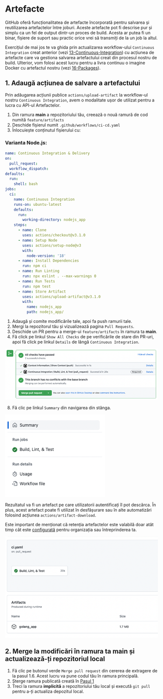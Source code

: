 # Artefacte

GitHub oferă funcționalitatea de artefacte încorporată pentru salvarea și reutilizarea artefactelor între joburi. Aceste artefacte pot fi descrise pur și simplu ca un fel de output dintr-un proces de build. Acesta ar putea fi un binar, fișiere de suport sau practic orice vrei să transmiți de la un job la altul.

Exercițiul de mai jos te va ghida prin actualizarea workflow-ului `Continuous Integration` creat anterior (vezi [13-Continuous-Integration](./13-Continuous-Integration.md)) cu acțiunea de artefacte care va gestiona salvarea artefactului creat din procesul nostru de build. Ulterior, vom folosi acest lucru pentru a livra continuu o imagine Docker cu artefactul nostru (vezi [16-Packages](./16-Packages.md)).

## 1. Adaugă acțiunea de salvare a artefactului
Prin adăugarea acțiunii publice `actions/upload-artifact` la workflow-ul nostru `Continuous Integration`, avem o modalitate ușor de utilizat pentru a lucra cu API-ul Artefactelor.

1. Din ramura **main** a repozitoriului tău, creează o nouă ramură de cod numită `feature/artifacts`
2. Deschide fișierul numit `.github/workflows/ci-cd.yaml`
3. Înlocuiește conținutul fișierului cu:

### Varianta Node.js:

```yaml
name: Continuous Integration & Delivery
on:
  pull_request:
  workflow_dispatch:
defaults:
  run:
    shell: bash
jobs:
  ci:
    name: Continuous Integration
    runs-on: ubuntu-latest
    defaults:
      run:
        working-directory: nodejs_app
    steps:
      - name: Clone
        uses: actions/checkout@v3.1.0
      - name: Setup Node
        uses: actions/setup-node@v3
        with:
          node-version: '18'
      - name: Install Dependencies
        run: npm ci
      - name: Run Linting
        run: npx eslint . --max-warnings 0
      - name: Run Tests
        run: npm test
      - name: Store Artifact
        uses: actions/upload-artifact@v3.1.0
        with:
          name: nodejs_app
          path: nodejs_app/
```

1. Adaugă și comite modificările tale, apoi fa push ramurii tale.
2. Mergi la repozitorul tău și vizualizează pagina `Pull Requests`.
3. Deschide un PR pentru a merge-ui `feature/artifacts` în ramura ta **main**.
4. Fă click pe linkul `Show All Checks` de pe verificările de stare din PR-uri, apoi fă click pe linkul `Details` de lângă `Continuous Integration`.

![status checks successful](./images/14-status-checks.png)

8. Fă clic pe linkul `Summary` din navigarea din stânga.

![link to summary](./images/14-summary-link.png)

Rezultatul va fi un artefact pe care utilizatorii autentificați îl pot descărca. În plus, acest artefact poate fi utilizat în desfășurare sau în alte automatizări folosind acțiunea `actions/artifact-download`.

Este important de menționat că retenția artefactelor este valabilă doar atât timp cât este [configurată](https://docs.github.com/en/organizations/managing-organization-settings/configuring-the-retention-period-for-github-actions-artifacts-and-logs-in-your-organization) pentru organizația sau întreprinderea ta.

![artifacts on build dashboard](./images/14-artifacts.png)

## 2. Merge la modificări în ramura ta **main** și actualizează-ți repozitoriul local

1. Fă clic pe butonul verde `Merge pull request` din cererea de extragere de la pasul 1.6. Acest lucru va pune codul tău în ramura principală.
2. Șterge ramura publicată creată în [Pasul 1](#step-1-add-the-artifact-save-action)
3. Treci la ramura **implicită** a repozitoriului tău local și execută `git pull` pentru a-ți actualiza depozitul local.